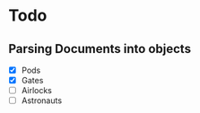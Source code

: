 # Todo
## Parsing Documents into objects
  - [X] Pods
  - [X] Gates
  - [ ] Airlocks
  - [ ] Astronauts
